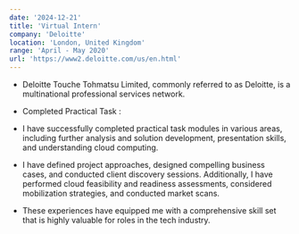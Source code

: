 ```yaml
---
date: '2024-12-21'
title: 'Virtual Intern'
company: 'Deloitte'
location: 'London, United Kingdom'
range: 'April - May 2020'
url: 'https://www2.deloitte.com/us/en.html'
---
```


- Deloitte Touche Tohmatsu Limited, commonly referred to as Deloitte, is a multinational professional services network.

- Completed Practical Task :
- I have successfully completed practical task modules in various areas, including further analysis and solution development, presentation skills, and understanding cloud computing.
- I have defined project approaches, designed compelling business cases, and conducted client discovery sessions. Additionally, I have performed cloud feasibility and readiness assessments, considered mobilization strategies, and conducted market scans. 
- These experiences have equipped me with a comprehensive skill set that is highly valuable for roles in the tech industry.
